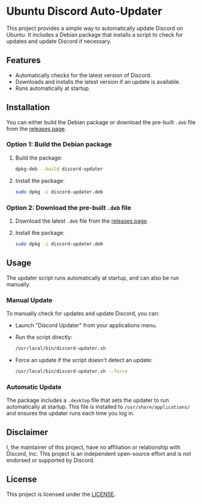 # Ubuntu Discord Auto-Updater


This project provides a simple way to automatically update Discord on Ubuntu. It includes a Debian package that installs a script to check for updates and update Discord if necessary.


## Features


- Automatically checks for the latest version of Discord.
- Downloads and installs the latest version if an update is available.
- Runs automatically at startup.


## Installation


You can either build the Debian package or download the pre-built `.deb` file from the [releases page](https://github.com/hugo-russeil/ubuntu-discord-auto-updater/releases/).


### Option 1: Build the Debian package


1. Build the package:


    ```bash
    dpkg-deb --build discord-updater
    ```


2. Install the package:


    ```bash
    sudo dpkg -i discord-updater.deb
    ```


### Option 2: Download the pre-built `.deb` file


1. Download the latest `.deb` file from the [releases page](https://github.com/hugo-russeil/ubuntu-discord-auto-updater/releases/).
2. Install the package:


    ```bash
    sudo dpkg -i discord-updater.deb
    ```


## Usage


The updater script runs automatically at startup, and can also be run manually.


### Manual Update


To manually check for updates and update Discord, you can:


- Launch "Discord Updater" from your applications menu.


- Run the script directly:


    ```bash
    /usr/local/bin/discord-updater.sh
    ```


- Force an update if the script doesn't detect an update:


    ```bash
    /usr/local/bin/discord-updater.sh --force
    ```


### Automatic Update


The package includes a `.desktop` file that sets the updater to run automatically at startup. This file is installed to `/usr/share/applications/` and ensures the updater runs each time you log in.

## Disclaimer


I, the maintainer of this project, have no affiliation or relationship with Discord, Inc. This project is an independent open-source effort and is not endorsed or supported by Discord.

## License


This project is licensed under the [LICENSE](LICENSE).